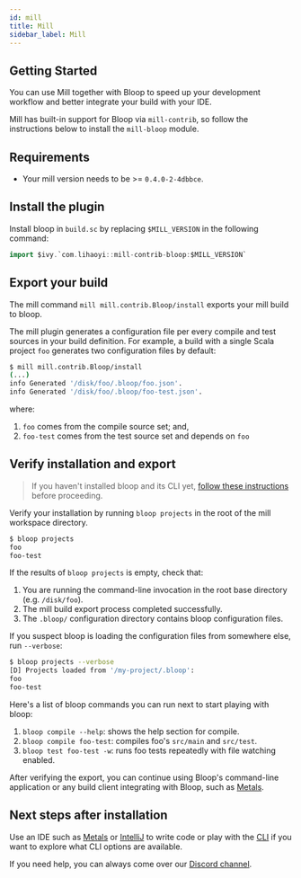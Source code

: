 ```yaml
---
id: mill
title: Mill
sidebar_label: Mill
---
```


## Getting Started

You can use Mill together with Bloop to speed up your development workflow and better integrate your build with your IDE.

Mill has built-in support for Bloop via `mill-contrib`, so follow the instructions below to install the `mill-bloop` module.

<!-- start -->

## Requirements

- Your mill version needs to be >= `0.4.0-2-4dbbce`.

## Install the plugin

Install bloop in `build.sc` by replacing `$MILL_VERSION` in the following
command:

```scala
import $ivy.`com.lihaoyi::mill-contrib-bloop:$MILL_VERSION`
```

## Export your build

The mill command `mill mill.contrib.Bloop/install` exports your mill build to bloop.

The mill plugin generates a configuration file per every compile and test
sources in your build definition. For example, a build with a single Scala
project `foo` generates two configuration files by default:

```bash
$ mill mill.contrib.Bloop/install
(...)
info Generated '/disk/foo/.bloop/foo.json'.
info Generated '/disk/foo/.bloop/foo-test.json'.
```

where:
  
1. `foo` comes from the compile source set; and,
1. `foo-test` comes from the test source set and depends on `foo`

## Verify installation and export

> If you haven't installed bloop and its CLI yet, [follow these instructions](/setup) before proceeding.

Verify your installation by running `bloop projects` in the root of the mill workspace directory.

```bash
$ bloop projects
foo
foo-test
```

If the results of `bloop projects` is empty, check that:

1. You are running the command-line invocation in the root base directory (e.g. `/disk/foo`).
1. The mill build export process completed successfully.
1. The `.bloop/` configuration directory contains bloop configuration files.

If you suspect bloop is loading the configuration files from somewhere else, run `--verbose`:

```bash
$ bloop projects --verbose
[D] Projects loaded from '/my-project/.bloop':
foo
foo-test
```

Here's a list of bloop commands you can run next to start playing with bloop:

1. `bloop compile --help`: shows the help section for compile.
1. `bloop compile foo-test`: compiles foo's `src/main` and `src/test`.
1. `bloop test foo-test -w`: runs foo tests repeatedly with file watching enabled.

After verifying the export, you can continue using Bloop's command-line
application or any build client integrating with Bloop, such as
[Metals](https://scalameta.org/metals/).

<!-- end -->

## Next steps after installation

Use an IDE such as [Metals](docs/ides/metals) or
[IntelliJ](docs/ides/intellij) to write code or play with the
[CLI](docs/cli/tutorial) if you want to explore what CLI options are
available.

If you need help, you can always come over our [Discord
channel](https://discord.gg/KWF9zMhJWS).
